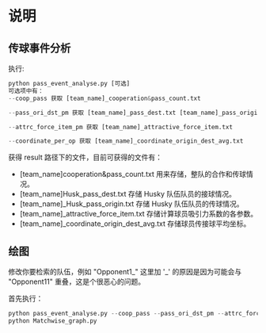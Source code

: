 # 说明

## 传球事件分析

执行:  

``` python
python pass_event_analyse.py [可选]
可选项中有：  
--coop_pass 获取 [team_name]_cooperation&pass_count.txt

--pass_ori_dst_pm 获取 [team_name]_pass_dest.txt [team_name]_pass_origin.txt

--attrc_force_item_pm 获取 [team_name]_attractive_force_item.txt

--coordinate_per_op 获取 [team_name]_coordinate_origin_dest_avg.txt
```

获得 result 路径下的文件，目前可获得的文件有：  

+ [team_name]cooperation&pass_count.txt 用来存储，整队的合作和传球情况。  
+ [team_name]Husk_pass_dest.txt 存储 Husky 队伍队员的接球情况。
+ [team_name]_Husk_pass_origin.txt 存储 Husky 队伍队员的传球情况。  
+ [team_name]_attractive_force_item.txt 存储计算球员吸引力系数的各参数。
+ [team_name]_coordinate_origin_dest_avg.txt 存储球员传接球平均坐标。

## 绘图

修改你要检索的队伍，例如 "Opponent1_" 这里加 '_' 的原因是因为可能会与 "Opponent11" 重叠，这是个很恶心的问题。   

首先执行：  

``` python
python pass_event_analyse.py --coop_pass --pass_ori_dst_pm --attrc_force_item_pm --coordinate_per_op
python Matchwise_graph.py
```